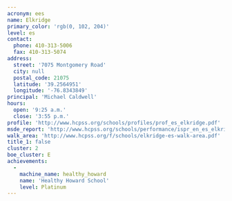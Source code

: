 ```yaml
---
acronym: ees
name: Elkridge
primary_color: 'rgb(0, 102, 204)'
level: es
contact:
  phone: 410-313-5006
  fax: 410-313-5074
address:
  street: '7075 Montgomery Road'
  city: null
  postal_code: 21075
  latitude: '39.2564951'
  longitude: '-76.8343849'
principal: 'Michael Caldwell'
hours:
  open: '9:25 a.m.'
  close: '3:55 p.m.'
profile: 'http://www.hcpss.org/schools/profiles/prof_es_elkridge.pdf'
msde_report: 'http://www.hcpss.org/schools/performance/ispr_en_es_elkridge.pdf'
walk_area: 'http://www.hcpss.org/f/schools/elkridge-es-walk-area.pdf'
title_1: false
cluster: 2
boe_cluster: E
achievements:
  -
    machine_name: healthy_howard
    name: 'Healthy Howard School'
    level: Platinum
---
```

